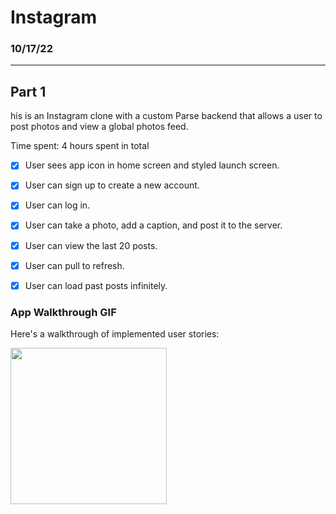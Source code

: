 # Instagram
### 10/17/22

---

## Part 1

his is an Instagram clone with a custom Parse backend that allows a user to post photos and view a global photos feed.

Time spent: 4 hours spent in total

- [x] User sees app icon in home screen and styled launch screen. 
- [x] User can sign up to create a new account. 
- [x] User can log in. 
- [x] User can take a photo, add a caption, and post it to the server. 
- [x] User can view the last 20 posts. 
- [x] User can pull to refresh. 
- [x] User can load past posts infinitely. 


### App Walkthrough GIF

Here's a walkthrough of implemented user stories:

<img src = "https://user-images.githubusercontent.com/65494126/196361653-d2ef333a-8aa0-4f7b-8a3b-a7b9de2bfa40.gif" width=250 />

